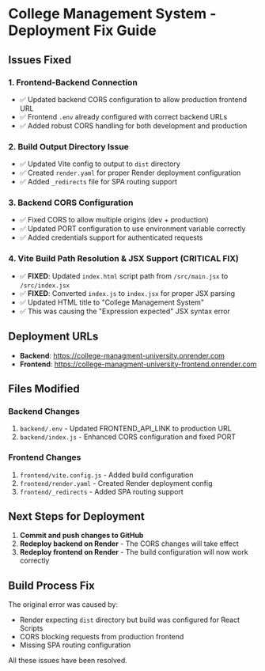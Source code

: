 # College Management System - Deployment Fix Guide

## Issues Fixed

### 1. Frontend-Backend Connection
- ✅ Updated backend CORS configuration to allow production frontend URL
- ✅ Frontend `.env` already configured with correct backend URLs
- ✅ Added robust CORS handling for both development and production

### 2. Build Output Directory Issue
- ✅ Updated Vite config to output to `dist` directory
- ✅ Created `render.yaml` for proper Render deployment configuration
- ✅ Added `_redirects` file for SPA routing support

### 3. Backend CORS Configuration
- ✅ Fixed CORS to allow multiple origins (dev + production)
- ✅ Updated PORT configuration to use environment variable correctly
- ✅ Added credentials support for authenticated requests

### 4. Vite Build Path Resolution & JSX Support (CRITICAL FIX)
- ✅ **FIXED**: Updated `index.html` script path from `/src/main.jsx` to `/src/index.jsx`
- ✅ **FIXED**: Converted `index.js` to `index.jsx` for proper JSX parsing
- ✅ Updated HTML title to "College Management System"
- ✅ This was causing the "Expression expected" JSX syntax error

## Deployment URLs
- **Backend**: https://college-managment-university.onrender.com
- **Frontend**: https://college-managment-university-frontend.onrender.com

## Files Modified

### Backend Changes
1. `backend/.env` - Updated FRONTEND_API_LINK to production URL
2. `backend/index.js` - Enhanced CORS configuration and fixed PORT

### Frontend Changes
1. `frontend/vite.config.js` - Added build configuration
2. `frontend/render.yaml` - Created Render deployment config
3. `frontend/_redirects` - Added SPA routing support

## Next Steps for Deployment

1. **Commit and push changes to GitHub**
2. **Redeploy backend on Render** - The CORS changes will take effect
3. **Redeploy frontend on Render** - The build configuration will now work correctly

## Build Process Fix
The original error was caused by:
- Render expecting `dist` directory but build was configured for React Scripts
- CORS blocking requests from production frontend
- Missing SPA routing configuration

All these issues have been resolved.
